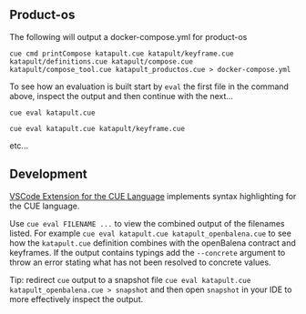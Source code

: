 ## Product-os

The following will output a docker-compose.yml for product-os
```
cue cmd printCompose katapult.cue katapult/keyframe.cue katapult/definitions.cue katapult/compose.cue katapult/compose_tool.cue katapult_productos.cue > docker-compose.yml
```

To see how an evaluation is built start by `eval` the first file in the command above, inspect the output and then continue with the next...

```
cue eval katapult.cue
```

```
cue eval katapult.cue katapult/keyframe.cue
```

etc...

## Development

[VSCode Extension for the CUE Language](https://github.com/cue-sh/vscode-cue) implements syntax highlighting for the CUE language.

Use `cue eval FILENAME ...` to view the combined output of the filenames listed. For example `cue eval katapult.cue katapult_openbalena.cue` to see how the `katapult.cue` definition combines with the openBalena contract and keyframes. If the output contains typings add the `--concrete` argument to throw an error stating what has not been resolved to concrete values.

Tip: redirect `cue` output to a snapshot file `cue eval katapult.cue katapult_openbalena.cue > snapshot` and then open `snapshot` in your IDE to more effectively inspect the output.
